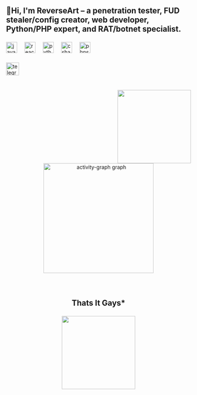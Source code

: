 <h2 align="left">🔪Hi, I'm ReverseArt – a penetration tester, FUD stealer/config creator, web developer, Python/PHP expert, and RAT/botnet specialist.</h2>

###

<div align="left">
  <img src="https://cdn.jsdelivr.net/gh/devicons/devicon/icons/javascript/javascript-original.svg" height="30" alt="javascript logo"  />
  <img width="12" />
  <img src="https://cdn.jsdelivr.net/gh/devicons/devicon/icons/react/react-original.svg" height="30" alt="react logo"  />
  <img width="12" />
  <img src="https://cdn.jsdelivr.net/gh/devicons/devicon/icons/python/python-original.svg" height="30" alt="python logo"  />
  <img width="12" />
  <img src="https://cdn.jsdelivr.net/gh/devicons/devicon/icons/csharp/csharp-original.svg" height="30" alt="csharp logo"  />
  <img width="12" />
  <img src="https://cdn.jsdelivr.net/gh/devicons/devicon/icons/phpstorm/phpstorm-original.svg" height="30" alt="phpstorm logo"  />
</div>

###

<div align="left">
  <a href="https://t.me/ThreatAlert" target="_blank">
    <img src="https://img.shields.io/static/v1?message=Telegram&logo=telegram&label=&color=2CA5E0&logoColor=white&labelColor=&style=for-the-badge" height="35" alt="telegram logo"  />
  </a>
</div>

###

<br clear="both">

<img align="right" height="200" src="https://media.tenor.com/kkkBm71bkRcAAAAi/trollface-troll-face-terror-png.gif"  />

###

<br clear="both">

<div align="center">
  <img src="https://github-readme-activity-graph.vercel.app/graph?username=ReverseArt&radius=16&theme=react&area=true&order=5" height="300" alt="activity-graph graph"  />
</div>

###

<br clear="both">

<h2 align="center">Thats It Gays*</h2>

###

<div align="center">
  <img height="200" src="https://media.tenor.com/oP3qlpkxjyMAAAAi/troll-face-terror-png-trollface.gif"  />
</div>

###
